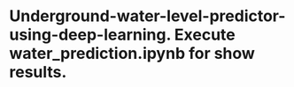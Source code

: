 # Underground-water-level-predictor-using-deep-learning. Execute water_prediction.ipynb for show results. 
